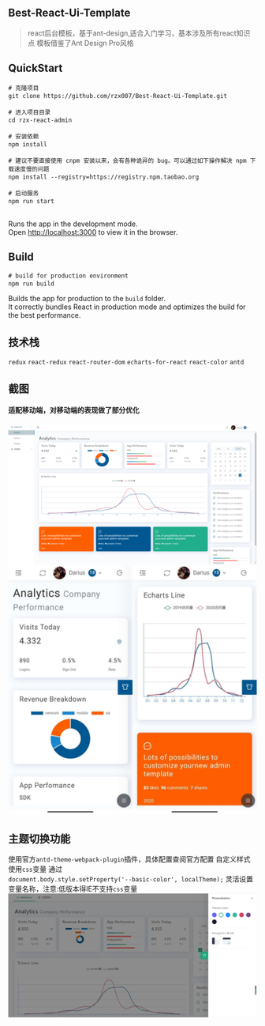 

## Best-React-Ui-Template

>react后台模板，基于ant-design,适合入门学习，基本涉及所有react知识点
>模板借鉴了Ant Design Pro风格

## QuickStart

```
# 克隆项目
git clone https://github.com/rzx007/Best-React-Ui-Template.git

# 进入项目目录
cd rzx-react-admin

# 安装依赖
npm install

# 建议不要直接使用 cnpm 安装以来，会有各种诡异的 bug。可以通过如下操作解决 npm 下载速度慢的问题
npm install --registry=https://registry.npm.taobao.org

# 启动服务
npm run start


```
Runs the app in the development mode.<br />
Open [http://localhost:3000](http://localhost:3000) to view it in the browser.


## Build
```
# build for production environment
npm run build
```

Builds the app for production to the `build` folder.<br />
It correctly bundles React in production mode and optimizes the build for the best performance.

## 技术栈

`redux` `react-redux` `react-router-dom` `echarts-for-react` `react-color` `antd`

## 截图

#### 适配移动端，对移动端的表现做了部分优化

![image](./images/demo.jpg)
![image](./images/demo4.jpg)
## 主题切换功能

使用官方`antd-theme-webpack-plugin`插件，具体配置查阅官方配置
自定义样式使用`css`变量 通过  
`document.body.style.setProperty('--basic-color', localTheme);`
灵活设置变量名称，注意:低版本得IE不支持`css`变量
![theme](./images/theme.jpg)